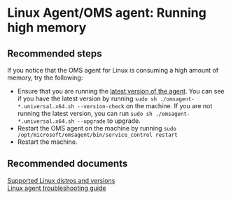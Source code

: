 
<properties
    pageTitle="Linux Agent/OMS agent: Running high memory"
    description="OMS agent has high memory consumption"
    service="microsoft.operationalinsights"
    resource="operationalinsightsaccounts"
    authors="johnkemnetz"
    displayorder=""
    selfHelpType="generic"
    supportTopicIds="32612499"
    resourceTags=""
    productPesIds="15725"
    cloudEnvironments="public, Blackforest, Fairfax"
	articleId="c3ef72a1-f525-4fa8-8ae7-4b11d662de4d"
/>

# Linux Agent/OMS agent: Running high memory

## **Recommended steps**
If you notice that the OMS agent for Linux is consuming a high amount of memory, try the following:

* Ensure that you are running the [latest version of the agent](https://docs.microsoft.com/azure/virtual-machines/extensions/oms-linux#agent-and-vm-extension-version). You can see if you have the latest version by running `sudo sh ./omsagent-*.universal.x64.sh --version-check` on the machine. If you are not running the latest version, you can run `sudo sh ./omsagent-*.universal.x64.sh --upgrade` to upgrade.
* Restart the OMS agent on the machine by running `sudo /opt/microsoft/omsagent/bin/service_control restart`
* Restart the machine.

## **Recommended documents**

[Supported Linux distros and versions](https://docs.microsoft.com/azure/virtual-machines/extensions/oms-linux#operating-system) <br>
[Linux agent troubleshooting guide](https://docs.microsoft.com/azure/log-analytics/log-analytics-agent-linux-support)
